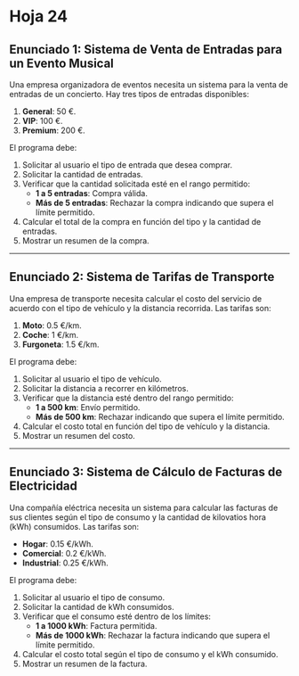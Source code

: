 
# Hoja 24

## Enunciado 1: Sistema de Venta de Entradas para un Evento Musical

Una empresa organizadora de eventos necesita un sistema para la venta de entradas de un concierto. Hay tres tipos de entradas disponibles:
1. **General**: 50 €.
2. **VIP**: 100 €.
3. **Premium**: 200 €.

El programa debe:
1. Solicitar al usuario el tipo de entrada que desea comprar.
2. Solicitar la cantidad de entradas.
3. Verificar que la cantidad solicitada esté en el rango permitido:
   - **1 a 5 entradas**: Compra válida.
   - **Más de 5 entradas**: Rechazar la compra indicando que supera el límite permitido.
4. Calcular el total de la compra en función del tipo y la cantidad de entradas.
5. Mostrar un resumen de la compra.

---

## Enunciado 2: Sistema de Tarifas de Transporte

Una empresa de transporte necesita calcular el costo del servicio de acuerdo con el tipo de vehículo y la distancia recorrida. Las tarifas son:
1. **Moto**: 0.5 €/km.
2. **Coche**: 1 €/km.
3. **Furgoneta**: 1.5 €/km.

El programa debe:
1. Solicitar al usuario el tipo de vehículo.
2. Solicitar la distancia a recorrer en kilómetros.
3. Verificar que la distancia esté dentro del rango permitido:
   - **1 a 500 km**: Envío permitido.
   - **Más de 500 km**: Rechazar indicando que supera el límite permitido.
4. Calcular el costo total en función del tipo de vehículo y la distancia.
5. Mostrar un resumen del costo.


---

## Enunciado 3: Sistema de Cálculo de Facturas de Electricidad

Una compañía eléctrica necesita un sistema para calcular las facturas de sus clientes según el tipo de consumo y la cantidad de kilovatios hora (kWh) consumidos. Las tarifas son:
- **Hogar**: 0.15 €/kWh.
- **Comercial**: 0.2 €/kWh.
- **Industrial**: 0.25 €/kWh.

El programa debe:
1. Solicitar al usuario el tipo de consumo.
2. Solicitar la cantidad de kWh consumidos.
3. Verificar que el consumo esté dentro de los límites:
   - **1 a 1000 kWh**: Factura permitida.
   - **Más de 1000 kWh**: Rechazar la factura indicando que supera el límite permitido.
4. Calcular el costo total según el tipo de consumo y el kWh consumido.
5. Mostrar un resumen de la factura.


